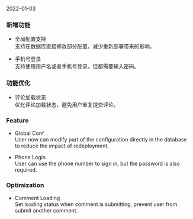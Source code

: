 2022-01-03

### 新增功能

- 全局配置支持   
支持在数据库直接修改部分配置，减少重新部署带来的影响。

- 手机号登录   
支持使用用户名或者手机号登录，但都需要输入密码。

### 功能优化

- 评论加载状态   
优化评论加载状态，避免用户重复提交评论。

### Feature

- Global Conf   
User now can modify part of the configuration directly in the database to reduce the impact of redeployment.

- Phone Login   
User can use the phone number to sign in, but the password is also required.

### Optimization

- Comment Loading   
Set loading status when comment is submitting, prevent user from submit another comment.
